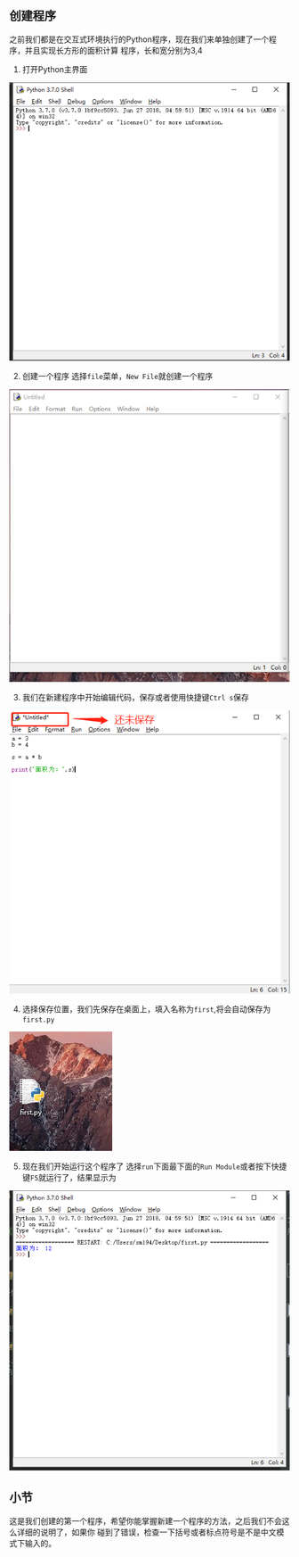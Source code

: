 ## 创建程序
之前我们都是在交互式环境执行的Python程序，现在我们来单独创建了一个程序，并且实现长方形的面积计算
程序，长和宽分别为3,4

1. 打开Python主界面

![python IDLE页面](/midStudent/image/2/python主页面.png)

2. 创建一个程序
选择`file`菜单，`New File`就创建一个程序

![新建文件](/midStudent/image/2/新文件.png)

3. 我们在新建程序中开始编辑代码，保存或者使用快捷键`Ctrl s`保存

![第一个程序代码](/midStudent/image/2/第一个程序代码.png)

4. 选择保存位置，我们先保存在桌面上，填入名称为`first`,将会自动保存为`first.py`

![保存第一个程序](/midStudent/image/2/save_first.png)

5. 现在我们开始运行这个程序了
选择`run`下面最下面的`Run Module`或者按下快捷键`F5`就运行了，结果显示为

![第一个程序结果](/midStudent/image/2/结果为.png)

## 小节
这是我们创建的第一个程序，希望你能掌握新建一个程序的方法，之后我们不会这么详细的说明了，如果你
碰到了错误，检查一下括号或者标点符号是不是中文模式下输入的。

